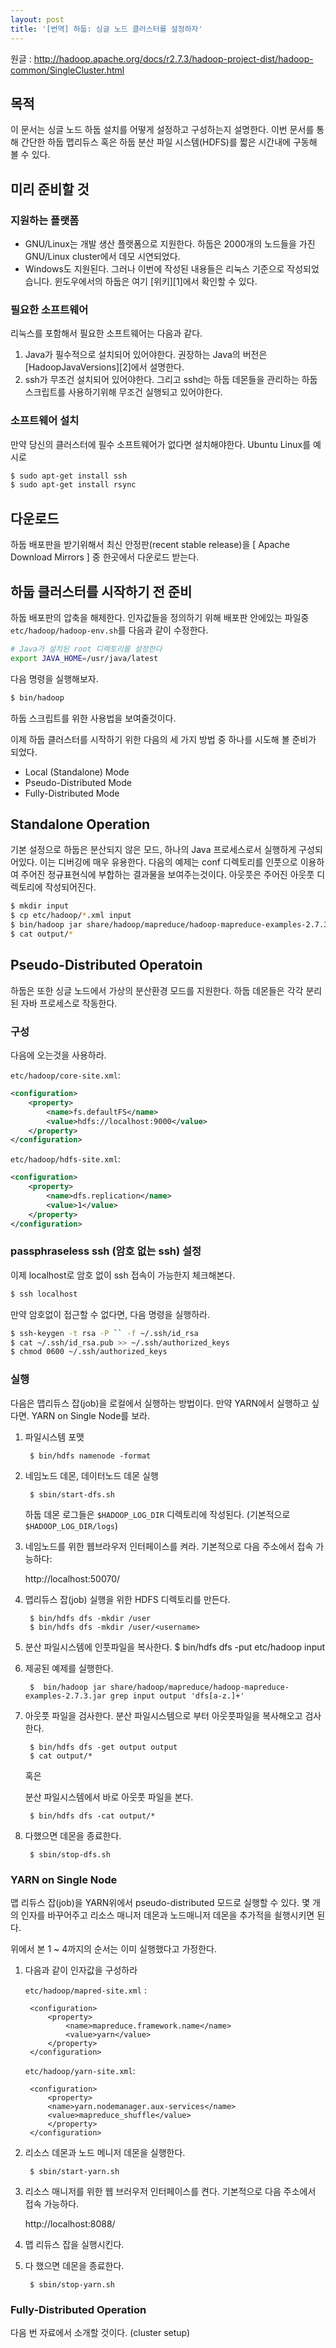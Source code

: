 ```yaml
---
layout: post
title: '[번역] 하둡: 싱글 노드 클러스터를 설정하자'
---
```


원글 : http://hadoop.apache.org/docs/r2.7.3/hadoop-project-dist/hadoop-common/SingleCluster.html

## 목적
이 문서는 싱글 노드 하둡 설치를 어떻게 설정하고 구성하는지 설명한다. 이번 문서를 통해 간단한 하둡 맵리듀스 혹은 하둡 분산 파일 시스템(HDFS)를 짧은 시간내에 구동해 볼 수 있다.

## 미리 준비할 것

### 지원하는 플랫폼
* GNU/Linux는 개발 생산 플랫폼으로 지원한다. 하둡은 2000개의 노드들을 가진 GNU/Linux cluster에서 데모 시연되었다.
* Windows도 지원된다. 그러나 이번에 작성된 내용들은 리눅스 기준으로 작성되었습니다. 윈도우에서의 하둡은 여기 [위키][1]에서 확인할 수 있다.

### 필요한 소프트웨어
리눅스를 포함해서 필요한 소프트웨어는 다음과 같다.

1. Java가 필수적으로 설치되어 있어야한다. 권장하는 Java의 버전은 [HadoopJavaVersions][2]에서 설명한다.
2. ssh가 무조건 설치되어 있어야한다. 그리고 sshd는 하둡 데몬들을 관리하는 하둡 스크립트를 사용하기위해  무조건 실행되고 있어야한다.

### 소프트웨어 설치
만약 당신의 클러스터에 필수 소프트웨어가 없다면 설치해야한다.
Ubuntu Linux를 예시로
```bash
$ sudo apt-get install ssh
$ sudo apt-get install rsync
```

## 다운로드
하둡 배포판을 받기위해서 최신 안정판(recent stable release)을 [ Apache Download Mirrors ] 중 한곳에서 다운로드 받는다.

## 하둡 클러스터를 시작하기 전 준비
하둡 배포판의 압축을 해제한다. 인자값들을 정의하기 위해 배포판 안에있는 파일중 ```etc/hadoop/hadoop-env.sh```를 다음과 같이 수정한다.
```bash
# Java가 설치된 root 디렉토리를 설정한다
export JAVA_HOME=/usr/java/latest
```
다음 명령을 실행해보자.
```bash
$ bin/hadoop
```
하둡 스크립트를 위한 사용법을 보여줄것이다.

이제 하둡 클러스터를 시작하기 위한 다음의 세 가지 방법 중 하나를 시도해 볼 준비가 되었다.

* Local (Standalone) Mode
* Pseudo-Distributed Mode
* Fully-Distributed Mode

## Standalone Operation
기본 설정으로 하둡은 분산되지 않은 모드, 하나의 Java 프로세스로서 실행하게 구성되어있다. 이는 디버깅에 매우 유용한다.
다음의 예제는 conf 디렉토리를 인풋으로 이용하여 주어진 정규표현식에 부합하는 결과물을 보여주는것이다. 아웃풋은 주어진 아웃풋 디렉토리에 작성되어진다.
```bash
$ mkdir input
$ cp etc/hadoop/*.xml input
$ bin/hadoop jar share/hadoop/mapreduce/hadoop-mapreduce-examples-2.7.3.jar grep input output 'dfs[a-z.]+'
$ cat output/*
```

## Pseudo-Distributed Operatoin

하둡은 또한 싱글 노드에서 가상의 분산환경 모드를 지원한다. 하둡 데몬들은 각각 분리된 자바 프로세스로 작동한다.
### 구성
다음에 오는것을 사용하라.

``etc/hadoop/core-site.xml``:

```xml
<configuration>
    <property>
        <name>fs.defaultFS</name>
        <value>hdfs://localhost:9000</value>
    </property>
</configuration>
```

`` etc/hadoop/hdfs-site.xml ``:

```xml
<configuration>
    <property>
        <name>dfs.replication</name>
        <value>1</value>
    </property>
</configuration>
```

### passphraseless ssh (암호 없는 ssh) 설정
이제 localhost로 암호 없이 ssh 접속이 가능한지 체크해본다.
```bash
$ ssh localhost
```
만약 암호없이 접근할 수 없다면, 다음 명령을 실행하라.

```bash
$ ssh-keygen -t rsa -P `` -f ~/.ssh/id_rsa
$ cat ~/.ssh/id_rsa.pub >> ~/.ssh/authorized_keys
$ chmod 0600 ~/.ssh/authorized_keys
```

### 실행
다음은 맵리듀스 잡(job)을 로컬에서 실행하는 방법이다. 만약 YARN에서 실행하고 싶다면. YARN on Single Node를 보라.

1. 파일시스템 포맷
	 
		$ bin/hdfs namenode -format 
	

2. 네임노드 데몬, 데이터노드 데몬 실행

	 	$ sbin/start-dfs.sh
	 
	하둡 데몬 로그들은 ```$HADOOP_LOG_DIR``` 디렉토리에 작성된다. (기본적으로  ```$HADOOP_LOG_DIR/logs```)

3. 네임노드를 위한 웹브라우저 인터페이스를 켜라. 기본적으로 다음 주소에서 접속 가능하다:

	http://localhost:50070/

4. 맵리듀스 잡(job) 실행을 위한 HDFS 디렉토리를 만든다.

		$ bin/hdfs dfs -mkdir /user
		$ bin/hdfs dfs -mkdir /user/<username>

5. 분산 파일시스템에 인풋파일을 복사한다.
		$ bin/hdfs dfs -put etc/hadoop input

6. 제공된 예제를 실행한다.

		$  bin/hadoop jar share/hadoop/mapreduce/hadoop-mapreduce-examples-2.7.3.jar grep input output 'dfs[a-z.]+'


7. 아웃풋 파일을 검사한다. 분산 파일시스템으로 부터 아웃풋파일을 복사해오고 검사한다.

		$ bin/hdfs dfs -get output output
		$ cat output/*
	
	혹은

	분산 파일시스템에서 바로 아웃풋 파일을 본다.
	
		$ bin/hdfs dfs -cat output/*
	
8. 다했으면 데몬을 종료한다.
	
		$ sbin/stop-dfs.sh

### YARN on Single Node
맵 리듀스 잡(job)을 YARN위에서 pseudo-distributed 모드로 실행할 수 있다. 몇 개의 인자를 바꾸어주고 리소스 매니저 데몬과 노드매니저 데몬을 추가적을 쇨행시키면 된다.

위에서 본 1 ~ 4까지의 순서는 이미 실행했다고 가정한다.

1. 다음과 같이 인자값을 구성하라

	``etc/hadoop/mapred-site.xml`` :
		
		<configuration>
			<property>
				<name>mapreduce.framework.name</name>
				<value>yarn</value>
			</property>
		</configuration>
	
	``etc/hadoop/yarn-site.xml``:
	
		<configuration>
		    <property>
			<name>yarn.nodemanager.aux-services</name>
			<value>mapreduce_shuffle</value>
		    </property>
		</configuration>


2. 리소스 데몬과 노드 메니저 데몬을 실행한다.

		$ sbin/start-yarn.sh

3. 리소스 매니저를 위한 웹 브러우저 인터페이스를 켠다. 기본적으로 다음 주소에서 접속 가능하다.
	
	http://localhost:8088/

4. 맵 리듀스 잡을 실행시킨다.

5. 다 했으면 데몬을 종료한다.

		$ sbin/stop-yarn.sh
		
### Fully-Distributed Operation

다음 번 자료에서 소개할 것이다. (cluster setup)

